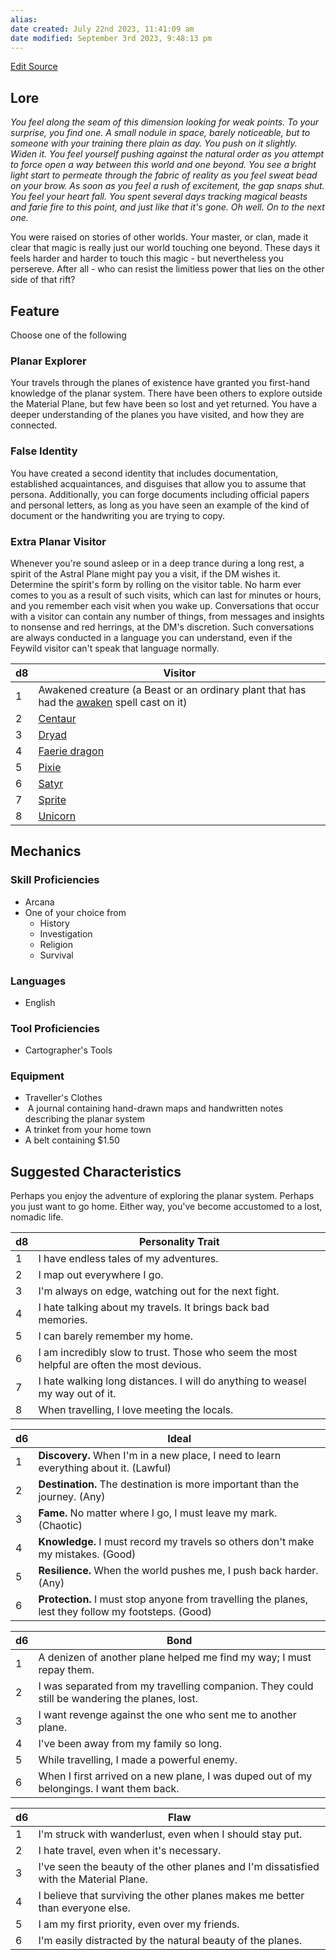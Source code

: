 ```yaml
---
alias: 
date created: July 22nd 2023, 11:41:09 am
date modified: September 3rd 2023, 9:48:13 pm
---
```

[Edit Source](https://github.com/bradhaas/TheCompendium-v2/blob/main/Custom%20Backgrounds/The%20Way%20Walker.md)
## Lore
*You feel along the seam of this dimension looking for weak points. To your surprise, you find one. A small nodule in space, barely noticeable, but to someone with your training there plain as day. You push on it slightly. Widen it. You feel yourself pushing against the natural order as you attempt to force open a way between this world and one beyond. You see a bright light start to permeate through the fabric of reality as you feel sweat bead on your brow. As soon as you feel a rush of excitement, the gap snaps shut. You feel your heart fall. You spent several days tracking magical beasts and farie fire to this point, and just like that it's gone. Oh well. On to the next one.*

You were raised on stories of other worlds. Your master, or clan, made it clear that magic is really just our world touching one beyond. These days it feels harder and harder to touch this magic - but nevertheless you persereve. After all - who can resist the limitless power that lies on the other side of that rift?
## Feature
Choose one of the following
### Planar Explorer
Your travels through the planes of existence have granted you first-hand knowledge of the planar system. There have been others to explore outside the Material Plane, but few have been so lost and yet returned. You have a deeper understanding of the planes you have visited, and how they are connected.
### False Identity
You have created a second identity that includes documentation, established acquaintances, and disguises that allow you to assume that persona. Additionally, you can forge documents including official papers and personal letters, as long as you have seen an example of the kind of document or the handwriting you are trying to copy.
### Extra Planar Visitor
Whenever you're sound asleep or in a deep trance during a long rest, a spirit of the Astral Plane might pay you a visit, if the DM wishes it. Determine the spirit's form by rolling on the visitor table. No harm ever comes to you as a result of such visits, which can last for minutes or hours, and you remember each visit when you wake up. Conversations that occur with a visitor can contain any number of things, from messages and insights to nonsense and red herrings, at the DM's discretion. Such conversations are always conducted in a language you can understand, even if the Feywild visitor can't speak that language normally.

|d8|Visitor|
|---|---|
|1|Awakened creature (a Beast or an ordinary plant that has had the [awaken](https://5e.tools/spells.html#awaken_phb) spell cast on it)|
|2|[Centaur](https://5e.tools/bestiary.html#centaur_mm)|
|3|[Dryad](https://5e.tools/bestiary.html#dryad_mm)|
|4|[Faerie dragon](https://5e.tools/bestiary.html#faerie%20dragon%20(violet)_mm)|
|5|[Pixie](https://5e.tools/bestiary.html#pixie_mm)|
|6|[Satyr](https://5e.tools/bestiary.html#satyr_mm)|
|7|[Sprite](https://5e.tools/bestiary.html#sprite_mm)|
|8|[Unicorn](https://5e.tools/bestiary.html#unicorn_mm)|

## Mechanics
### Skill Proficiencies
- Arcana
- One of your choice from
	- History
	- Investigation
	- Religion
	- Survival
### Languages
- English

### Tool Proficiencies
- Cartographer's Tools
### Equipment
- Traveller's Clothes
-  A journal containing hand-drawn maps and handwritten notes describing the planar system
- A trinket from your home town
- A belt containing $1.50

## Suggested Characteristics

Perhaps you enjoy the adventure of exploring the planar system. Perhaps you just want to go home. Either way, you've become accustomed to a lost, nomadic life.

|d8|Personality Trait|
|---|---|
|1|I have endless tales of my adventures.|
|2|I map out everywhere I go.|
|3|I'm always on edge, watching out for the next fight.|
|4|I hate talking about my travels. It brings back bad memories.|
|5|I can barely remember my home.|
|6|I am incredibly slow to trust. Those who seem the most helpful are often the most devious.|
|7|I hate walking long distances. I will do anything to weasel my way out of it.|
|8|When travelling, I love meeting the locals.|

|d6|Ideal|
|---|---|
|1|**Discovery.** When I'm in a new place, I need to learn everything about it. (Lawful)|
|2|**Destination.** The destination is more important than the journey. (Any)|
|3|**Fame.** No matter where I go, I must leave my mark. (Chaotic)|
|4|**Knowledge.** I must record my travels so others don't make my mistakes. (Good)|
|5|**Resilience.** When the world pushes me, I push back harder. (Any)|
|6|**Protection.** I must stop anyone from travelling the planes, lest they follow my footsteps. (Good)|

|d6|Bond|
|---|---|
|1|A denizen of another plane helped me find my way; I must repay them.|
|2|I was separated from my travelling companion. They could still be wandering the planes, lost.|
|3|I want revenge against the one who sent me to another plane.|
|4|I've been away from my family so long.|
|5|While travelling, I made a powerful enemy.|
|6|When I first arrived on a new plane, I was duped out of my belongings. I want them back.|

|d6|Flaw|
|---|---|
|1|I'm struck with wanderlust, even when I should stay put.|
|2|I hate travel, even when it's necessary.|
|3|I've seen the beauty of the other planes and I'm dissatisfied with the Material Plane.|
|4|I believe that surviving the other planes makes me better than everyone else.|
|5|I am my first priority, even over my friends.|
|6|I'm easily distracted by the natural beauty of the planes.|
